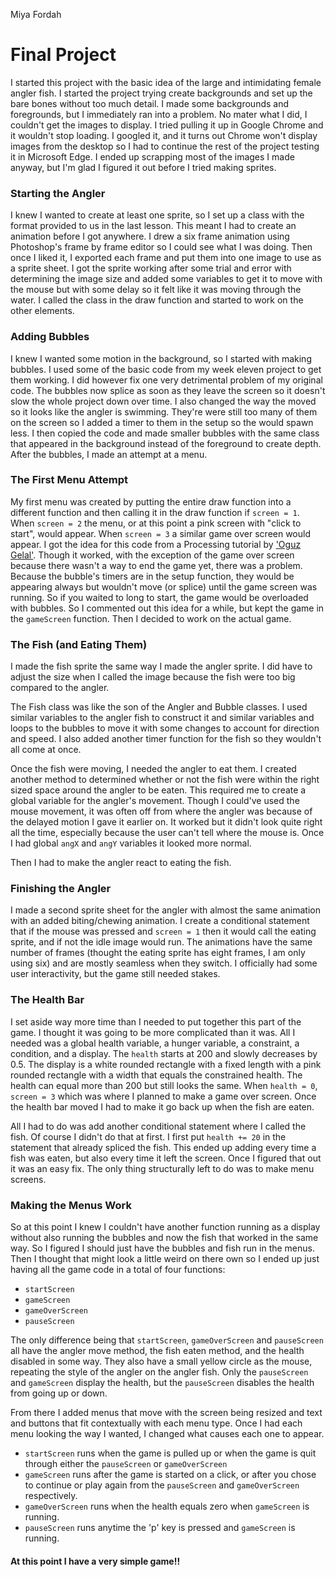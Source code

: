 Miya Fordah

# Final Project

I started this project with the basic idea of the large and intimidating female angler fish. I started the project trying create backgrounds and set up the bare bones without too much detail. I made some backgrounds and foregrounds, but I immediately ran into a problem. No mater what I did, I couldn't get the images to display. I tried pulling it up in Google Chrome and it wouldn't stop loading. I googled it, and it turns out Chrome won't display images from the desktop so I had to continue the rest of the project testing it in Microsoft Edge. I ended up scrapping most of the images I made anyway, but I'm glad I figured it out before I tried making sprites.

### Starting the Angler
I knew I wanted to create at least one sprite, so I set up a class with the format provided to us in the last lesson. This meant I had to create an animation before I got anywhere. I drew a six frame animation using Photoshop's frame by frame editor so I could see what I was doing. Then once I liked it, I exported each frame and put them into one image to use as a sprite sheet. I got the sprite working after some trial and error with determining the image size and added some variables to get it to move with the mouse but with some delay so it felt like it was moving through the water. I called the class in the draw function and started to work on the other elements.

### Adding Bubbles
I knew I wanted some motion in the background, so I started with making bubbles. I used some of the basic code from my week eleven project to get them working. I did however fix one very detrimental problem of my original code. The bubbles now splice as soon as they leave the screen so it doesn't slow the whole project down over time. I also changed the way the moved so it looks like the angler is swimming. They're were still too many of them on the screen so I added a timer to them in the setup so the would spawn less. I then copied the code and made smaller bubbles with the same class that appeared in the background instead of the foreground to create depth. After the bubbles, I made an attempt at a menu.

### The First Menu Attempt
My first menu was created by putting the entire draw function into a different function and then calling it in the draw function if `screen = 1`. When `screen = 2` the menu, or at this point a pink screen with "click to start", would appear. When `screen = 3` a similar game over screen would appear. I got the idea for this code from a Processing tutorial by ['Oguz Gelal'](https://www.toptal.com/game/ultimate-guide-to-processing-simple-game). Though it worked, with the exception of the game over screen because there wasn't a way to end the game yet, there was a problem. Because the bubble's timers are in the setup function, they would be appearing always but wouldn't move (or splice) until the game screen was running. So if you waited to long to start, the game would be overloaded with bubbles. So I commented out this idea for a while, but kept the game in the `gameScreen` function. Then I decided to work on the actual game.

### The Fish (and Eating Them)
I made the fish sprite the same way I made the angler sprite. I did have to adjust the size when I called the image because the fish were too big compared to the angler.

The Fish class was like the son of the Angler and Bubble classes. I used similar variables to the angler fish to construct it and similar variables and loops to the bubbles to move it with some changes to account for direction and speed. I also added another timer function for the fish so they wouldn't all come at once.

Once the fish were moving, I needed the angler to eat them. I created another method to determined whether or not the fish were within the right sized space around the angler to be eaten. This required me to create a global variable for the angler's movement. Though I could've used the mouse movement, it was often off from where the angler was because of the delayed motion I gave it earlier on. It worked but it didn't look quite right all the time, especially because the user can't tell where the mouse is. Once I had global `angX` and `angY` variables it looked more normal.

Then I had to make the angler react to eating the fish.

### Finishing the Angler
I made a second sprite sheet for the angler with almost the same animation with an added biting/chewing animation. I create a conditional statement that if the mouse was pressed and `screen = 1` then it would call the eating sprite, and if not the idle image would run. The animations have the same number of frames (thought the eating sprite has eight frames, I am only using six) and are mostly seamless when they switch. I officially had some user interactivity, but the game still needed stakes.

### The Health Bar
I set aside way more time than I needed to put together this part of the game. I thought it was going to be more complicated than it was. All I needed was a global health variable, a hunger variable, a constraint, a condition, and a display. The `health` starts at 200 and slowly decreases by 0.5. The display is a white rounded rectangle with a fixed length with a pink rounded rectangle with a width that equals the constrained health. The health can equal more than 200 but still looks the same. When `health = 0`, `screen = 3` which was where I planned to make a game over screen. Once the health bar moved I had to make it go back up when the fish are eaten.

All I had to do was add another conditional statement where I called the fish. Of course I didn't do that at first. I first put `health += 20` in the statement that already spliced the fish. This ended up adding every time a fish was eaten, but also every time it left the screen. Once I figured that out it was an easy fix. The only thing structurally left to do was to make menu screens.

### Making the Menus Work
So at this point I knew I couldn't have another function running as a display without also running the bubbles and now the fish that worked in the same way. So I figured I should just have the bubbles and fish run in the menus. Then I thought that might look a little weird on there own so I ended up just having all the game code in a total of four functions:

* `startScreen`
* `gameScreen`
* `gameOverScreen`
* `pauseScreen`

The only difference being that `startScreen`, `gameOverScreen` and `pauseScreen` all have the angler move method, the fish eaten method, and the health disabled in some way. They also have a small yellow circle as the mouse, repeating the style of the angler on the angler fish. Only the `pauseScreen` and `gameScreen` display the health, but the `pauseScreen` disables the health from going up or down.

From there I added menus that move with the screen being resized and text and buttons that fit contextually with each menu type. Once I had each menu looking the way I wanted, I changed what causes each one to appear.

* `startScreen` runs when the game is pulled up or when the game is quit through either the `pauseScreen` or `gameOverScreen`
* `gameScreen` runs after the game is started on a click, or after you chose to continue or play again from the `pauseScreen` and `gameOverScreen` respectively.
* `gameOverScreen` runs when the health equals zero when `gameScreen` is running.
* `pauseScreen` runs anytime the 'p' key is pressed and `gameScreen` is running.

#### At this point I have a very simple game!!
